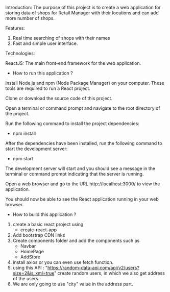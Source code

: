 Introduction:
The purpose of this project is to create a web application for storing data of shops for Retail Manager with their locations and can add more number of shops.

Features:

1. Real time searching of shops with their names
2. Fast and simple user interface.

Technologies:

ReactJS: The main front-end framework for the web application.

* How to run this application ?

Install Node.js and npm (Node Package Manager) on your computer. These tools are required to run a React project.

Clone or download the source code of this project.

Open a terminal or command prompt and navigate to the root directory of the project.

Run the following command to install the project dependencies:

* npm install

After the dependencies have been installed, run the following command to start the development server:

* npm start

The development server will start and you should see a message in the terminal or command prompt indicating that the server is running.

Open a web browser and go to the URL http://localhost:3000/ to view the application.

You should now be able to see the React application running in your web browser.

* How to build this application ?

1. create a basic react project using 
    * create-react-app
2. Add bootstrap CDN links
3. Create components folder and add the components such as
    * Navbar
    * HomePage
    * AddStore
4. install axios or you can even use fetch function.
5. using this API : "https://random-data-api.com/api/v2/users?size=2&is_xml=true"
    create random users, in which we also get address of the users.
6. We are only going to use "city" value in the address part.
